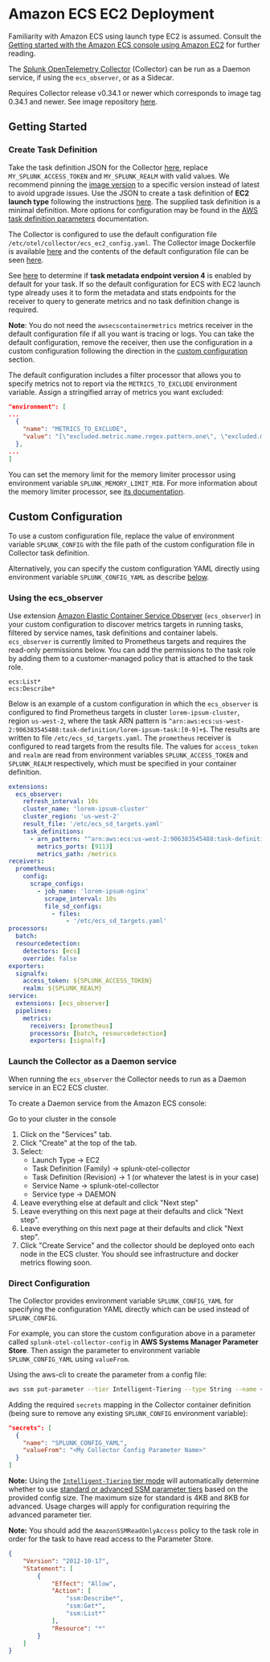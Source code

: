 # Amazon ECS EC2 Deployment

Familiarity with Amazon ECS using launch type EC2 is assumed. Consult the
[Getting started with the Amazon ECS console using Amazon EC2](https://docs.aws.amazon.com/AmazonECS/latest/developerguide/getting-started-ecs-ec2.html)
for further reading.

The [Splunk OpenTelemetry Collector](https://github.com/signalfx/splunk-otel-collector)
(Collector) can be run as a Daemon service, if using the `ecs_observer`,
or as a Sidecar.

Requires Collector release v0.34.1 or newer which corresponds to image tag 0.34.1 and newer.
See image repository [here](https://quay.io/repository/signalfx/splunk-otel-collector?tab=tags).

## Getting Started

### Create Task Definition

Take the task definition JSON for the Collector [here](./splunk-otel-collector.json), replace
`MY_SPLUNK_ACCESS_TOKEN` and `MY_SPLUNK_REALM` with valid values.
We recommend pinning the [image version](https://github.com/signalfx/splunk-otel-collector/blob/main/deployments/ecs/ec2/splunk-otel-collector.json#L56) to a specific version instead of latest to avoid upgrade issues. Use the JSON to create a task definition of **EC2 launch type** following
the instructions [here](https://docs.aws.amazon.com/AmazonECS/latest/developerguide/create-task-definition.html).
The supplied task definition is a minimal definition. More options for configuration may be found in the
[AWS task definition parameters](https://docs.aws.amazon.com/AmazonECS/latest/developerguide/task_definition_parameters.html) documentation.

The Collector is configured to use the default configuration file `/etc/otel/collector/ecs_ec2_config.yaml`.
The Collector image Dockerfile is available [here](../../../cmd/otelcol/Dockerfile) and the contents of the default
configuration file can be seen [here](../../../cmd/otelcol/config/collector/ecs_ec2_config.yaml).

See
[here](https://docs.aws.amazon.com/AmazonECS/latest/developerguide/task-metadata-endpoint.html)
to determine if **task metadata endpoint version 4** is enabled by default for your task. If so
the default configuration for ECS with EC2 launch type already uses it to form the metadata and stats endpoints
for the receiver to query to generate metrics and no task definition change is required.

**Note**: You do not need the `awsecscontainermetrics` metrics receiver in the default
configuration file if all you want is tracing or logs. You can take the default configuration,
remove the receiver, then use the configuration in a custom configuration following the direction
in the [custom configuration](#custom-configuration) section.

The default configuration includes a filter processor that allows you to specify metrics not to report via the
`METRICS_TO_EXCLUDE` environment variable. Assign a stringified array of metrics you want excluded:

```json
"environment": [
...
  {
    "name": "METRICS_TO_EXCLUDE",
    "value": "[\"excluded.metric.name.regex.pattern.one\", \"excluded.metric.name.regex.pattern.two\"]"
  },
...
]
```

You can set the memory limit for the memory limiter processor using environment variable `SPLUNK_MEMORY_LIMIT_MIB`.
For more information about the memory limiter processor, see [its documentation](https://github.com/open-telemetry/opentelemetry-collector/blob/main/processor/memorylimiterprocessor/README.md).

## Custom Configuration

To use a custom configuration file, replace the value of environment variable
`SPLUNK_CONFIG` with the file path of the custom configuration file in Collector
task definition.

Alternatively, you can specify the custom configuration YAML directly using environment
variable `SPLUNK_CONFIG_YAML` as describe [below](#direct-configuration).

### Using the ecs_observer

Use extension
[Amazon Elastic Container Service Observer](https://github.com/open-telemetry/opentelemetry-collector-contrib/tree/main/extension/observer/ecsobserver#amazon-elastic-container-service-observer)
(`ecs_observer`) in your custom configuration to discover metrics targets
in running tasks, filtered by service names, task definitions and container labels.
`ecs_observer` is currently limited to Prometheus targets and requires the read-only
permissions below. You can add the permissions to the task role by adding them to a
customer-managed policy that is attached to the task role.

```text
ecs:List*
ecs:Describe*
```

Below is an example of a custom configuration in which the `ecs_observer` is configured to find
Prometheus targets in cluster `lorem-ipsum-cluster`, region `us-west-2`, where the task ARN
pattern is `^arn:aws:ecs:us-west-2:906383545488:task-definition/lorem-ipsum-task:[0-9]+$`.
The results are written to file `/etc/ecs_sd_targets.yaml`. The `prometheus` receiver is
configured to read targets from the results file. The values for `access_token`
and `realm` are read from environment variables `SPLUNK_ACCESS_TOKEN` and `SPLUNK_REALM`
respectively, which must be specified in your container definition.

```yaml
extensions:
  ecs_observer:
    refresh_interval: 10s
    cluster_name: 'lorem-ipsum-cluster'
    cluster_region: 'us-west-2'
    result_file: '/etc/ecs_sd_targets.yaml'
    task_definitions:
      - arn_pattern: "^arn:aws:ecs:us-west-2:906383545488:task-definition/lorem-ipsum-task:[0-9]+$"
        metrics_ports: [9113]
        metrics_path: /metrics
receivers:
  prometheus:
    config:
      scrape_configs:
        - job_name: 'lorem-ipsum-nginx'
          scrape_interval: 10s
          file_sd_configs:
            - files:
                - '/etc/ecs_sd_targets.yaml'
processors:
  batch:
  resourcedetection:
    detectors: [ecs]
    override: false    
exporters:
  signalfx:
    access_token: ${SPLUNK_ACCESS_TOKEN}
    realm: ${SPLUNK_REALM}
service:
  extensions: [ecs_observer]
  pipelines:
    metrics:
      receivers: [prometheus]
      processors: [batch, resourcedetection]
      exporters: [signalfx]
```

### Launch the Collector as a Daemon service

When running the `ecs_observer` the Collector needs to run as a Daemon service in an EC2 ECS cluster.

To create a Daemon service from the Amazon ECS console:

Go to your cluster in the console

1. Click on the "Services" tab.
2. Click "Create" at the top of the tab.
3. Select:
   - Launch Type -> EC2
   - Task Definition (Family) -> splunk-otel-collector
   - Task Definition (Revision) -> 1 (or whatever the latest is in your case)
   - Service Name -> splunk-otel-collector
   - Service type -> DAEMON
4. Leave everything else at default and click "Next step"
5. Leave everything on this next page at their defaults and click "Next step". 
6. Leave everything on this next page at their defaults and click "Next step". 
7. Click "Create Service" and the collector should be deployed onto each node in the ECS cluster. You should see infrastructure and docker metrics flowing soon.

### Direct Configuration

The Collector provides environment variable `SPLUNK_CONFIG_YAML` for specifying the
configuration YAML directly which can be used instead of `SPLUNK_CONFIG`.

For example, you can store the custom configuration above in a parameter called
`splunk-otel-collector-config` in **AWS Systems Manager Parameter Store**. Then
assign the parameter to environment variable `SPLUNK_CONFIG_YAML` using `valueFrom`.

Using the aws-cli to create the parameter from a config file:

```bash
aws ssm put-parameter --tier Intelligent-Tiering --type String --name <My Collector Config Parameter Name> --value file://<my-collector-config.yaml>
```

Adding the required `secrets` mapping in the Collector container definition (being sure to remove any existing `SPLUNK_CONFIG` environment variable):

```json
"secrets": [
  {
    "name": "SPLUNK_CONFIG_YAML",
    "valueFrom": "<My Collector Config Parameter Name>"
  }
]
```

**Note:** Using the [`Intelligent-Tiering` tier mode](https://docs.aws.amazon.com/cli/latest/reference/ssm/put-parameter.html) will automatically
determine whether to use [standard or advanced SSM parameter tiers](https://docs.aws.amazon.com/systems-manager/latest/userguide/parameter-store-advanced-parameters.html) based on the provided config size. The maximum size for standard is 4KB and 8KB for advanced. Usage charges will apply for configuration requiring the advanced parameter tier.

**Note:** You should add the `AmazonSSMReadOnlyAccess` policy to the task role in order for
the task to have read access to the Parameter Store.

```json
{
    "Version": "2012-10-17",
    "Statement": [
        {
            "Effect": "Allow",
            "Action": [
                "ssm:Describe*",
                "ssm:Get*",
                "ssm:List*"
            ],
            "Resource": "*"
        }
    ]
}
```
